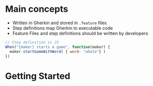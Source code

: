# Main concepts
* Written in Gherkin and stored in `.feature` files
* Step definitions map Gherkin to executable code
* Feature Files and step definitions should be written by developers

```js
// Step definition in JS
When("{maker} starts a game", function(maker) {
  maker.startGameWithWord( { word: "whale"} )
})
```

# Getting Started

